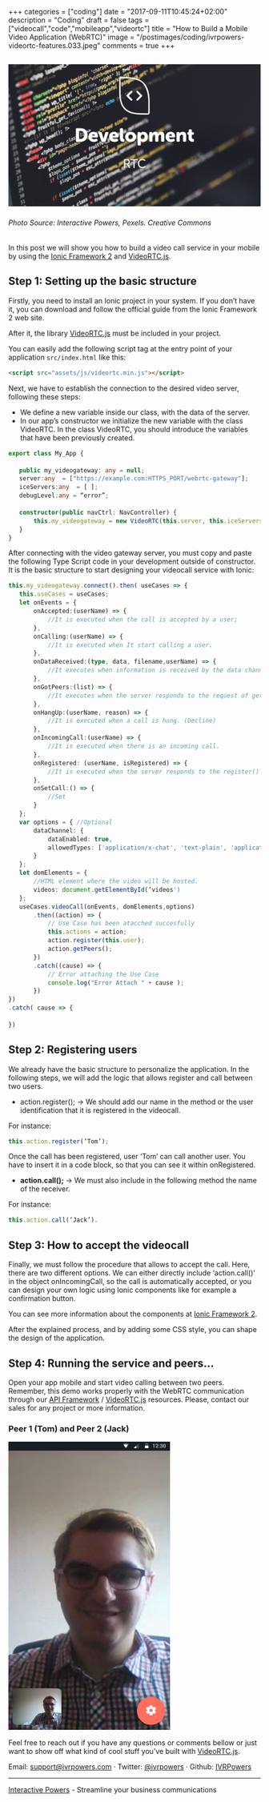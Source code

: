 +++
categories = ["coding"]
date = "2017-09-11T10:45:24+02:00"
description = "Coding"
draft = false
tags = ["videocall","code","mobileapp","videortc"]
title = "How to Build a Mobile Video Application (WebRTC)"
image = "/postimages/coding/ivrpowers-videortc-features.033.jpeg"
comments = true
+++


![development](/postimages/coding/ivrpowers-videortc-features.033.jpeg)
------------
###### Photo Source: Interactive Powers, Pexels. Creative Commons




In this post we will show you how to build a video call service in your mobile by using the [Ionic Framework 2](http://ionicframework.com/) and [VideoRTC.js](http://blog.ivrpowers.com/post/development/introducing-videortcjs-developers/).


## Step 1: Setting up the basic structure

Firstly, you need to install an Ionic project in your system. If you don’t have it, you can download and follow the official guide from the Ionic Framework 2 web site.

After it, the library [VideoRTC.js](http://blog.ivrpowers.com/post/development/introducing-videortcjs-developers/) must be included in your project. 

You can easily add the following script tag at the entry point of your application `src/index.html` like this:
	
~~~html
<script src="assets/js/videortc.min.js"></script>
~~~

Next, we have to establish the connection to the desired video server, following these steps: 

* We define a new variable inside our class, with the data of the server.
* In our app’s constructor we initialize the new variable with the class VideoRTC. In the class VideoRTC, you should introduce the variables that have been previously created.

~~~typescript
export class My_App {
  
   public my_videogateway: any = null;
   server:any  = ["https://example.com:HTTPS_PORT/webrtc-gateway"];
   iceServers:any  = [ ];
   debugLevel:any = “error”;

   constructor(public navCtrl: NavController) {
       this.my_videogateway = new VideoRTC(this.server, this.iceServers, this.debugLevel);
   }
}
~~~

After connecting with the video gateway server, you must copy and paste the following Type Script code in your development outside of constructor. It is the basic structure to start designing your videocall service with Ionic:

~~~typescript
this.my_videogateway.connect().then( useCases => {
   this.useCases = useCases;
   let onEvents = {
       onAccepted:(userName) => {
           //It is executed when the call is accepted by a user;
       },
       onCalling:(userName) => {
           //It is executed when It start calling a user.
       },
       onDataReceived:(type, data, filename,userName) => {
           //It executes when information is received by the data channel.
       },
       onGotPeers:(list) => {
           //It executes when the server responds to the request of getPeers();
       },
       onHangUp:(userName, reason) => {
           //It is executed when a call is hung. (Decline)
       },
       onIncomingCall:(userName) => {
           //It is executed when there is an incoming call.
       },
       onRegistered: (userName, isRegistered) => {
           //It is executed when the server responds to the register() method;
       },
       onSetCall:() => {
           //Set
       }
   };
   var options = { //Optional
       dataChannel: {
           dataEnabled: true,
           allowedTypes: ['application/x-chat', 'text-plain', 'application/pdf']
       }
   };
   let domElements = {
       //HTML element where the video will be hosted.
       videos: document.getElementById(‘videos')
   };
   useCases.videoCall(onEvents, domElements,options)
       .then((action) => {
           // Use Case has been atacched succesfully
           this.actions = action;
           action.register(this.user);
           action.getPeers();
       })
       .catch((cause) => {
           // Error attaching the Use Case
           console.log("Error Attach " + cause );
       })
})
.catch( cause => {

})
~~~

## Step 2: Registering users

We already have the basic structure to personalize the application. In the following steps, we will add the logic that allows register and call between two users.

* action.register(); → We should add our name in the method or the user identification that it is registered in the videocall.

For instance:

~~~typescript
this.action.register(‘Tom’);  
~~~

Once the call has been registered, user ‘Tom’ can call another user. You have to insert it in a code block, so that you can see it within onRegistered.

* **action.call();** → We must also include in the following method the name of the receiver.

For instance:

~~~typescript
this.action.call(‘Jack’).
~~~

## Step 3: How to accept the videocall

Finally, we must follow the procedure that allows to accept the call. Here, there are two different options. We can either directly include ‘action.call()’ in the object onIncomingCall, so the call is automatically accepted, or you can design your own logic using Ionic components like for example a confirmation button.

You can see more information about the components at [Ionic Framework 2](http://ionicframework.com/docs/components/#alert-confirm).

After the explained process, and by adding some CSS style, you can shape the design of the application.

## Step 4: Running the service and peers...

Open your app mobile and start video calling between two peers. Remember, this demo works properly with the WebRTC communication through our [API Framework](http://blog.ivrpowers.com/post/products/video-rtc-api-framework/) / [VideoRTC.js](http://blog.ivrpowers.com/post/development/introducing-videortcjs-developers/) resources. Please, contact our sales for any project or more information. 

###	Peer 1 (Tom) and Peer 2 (Jack)

![videortc-mobile-tomandjack](/postimages/coding/mobile-tomandjack.png)

Feel free to reach out if you have any questions or comments bellow or just want to show off what kind of cool stuff you’ve built with [VideoRTC.js](http://blog.ivrpowers.com/post/development/introducing-videortcjs-developers/).

Email: [support@ivrpowers.com](mailto:support@ivrpowers.com) · Twitter: [@ivrpowers](https://twitter.com/ivrpowers)
 · Github: [IVRPowers](https://github.com/ivrpowers)
 
---
[Interactive Powers](https://www.ivrpowers.com/) - Streamline your business communications
 
 